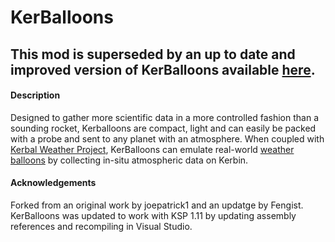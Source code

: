 # KerBalloons

## This mod is superseded by an up to date and improved version of KerBalloons available [here](https://github.com/linuxgurugamer/KerballoonsReinflated).

#### Description

Designed to gather more scientific data in a more controlled fashion than a sounding rocket, Kerballoons are compact, light and can easily be packed with a probe and sent to any planet with an atmosphere. When coupled with [Kerbal Weather Project](https://github.com/cmac994/KerbalWeatherProject), KerBalloons can emulate real-world [weather balloons](https://en.wikipedia.org/wiki/Weather_balloon) by collecting in-situ atmospheric data on Kerbin.

#### Acknowledgements 

Forked from an original work by joepatrick1 and an updatge by Fengist.
KerBalloons was updated to work with KSP 1.11 by updating assembly references and recompiling in Visual Studio. 
